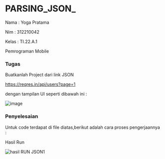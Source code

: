 # PARSING_JSON_

Nama   : Yoga Pratama 

Nim    : 312210042

Kelas  : TI.22.A.1

Pemrograman Mobile

### Tugas 

Buatkanlah Project dari link JSON

https://reqres.in/api/users?page=1

dengan tampilan UI seperti dibawah ini :

![image](https://github.com/yogafrtm25/PARSING_JSON_/assets/115678171/aa9d27a4-7678-4bde-b2b1-a06dfa909e47)

### Penyelesaian 

Untuk code terdapat di file diatas,berikut adalah cara proses pengerjaannya : 

Hasil Run

![hasil RUN JSON1](https://github.com/yogafrtm25/PARSING_JSON_/assets/115678171/a99d0163-a645-40bc-a295-8877e2e92521)


